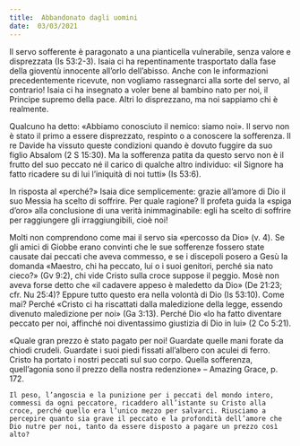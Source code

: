 ```yaml
---
title:  Abbandonato dagli uomini
date:  03/03/2021
---
```


Il servo sofferente è paragonato a una pianticella vulnerabile, senza valore e disprezzata (Is 53:2-3). Isaia ci ha repentinamente trasportato dalla fase della gioventù innocente all’orlo dell’abisso. Anche con le informazioni precedentemente ricevute, non vogliamo rassegnarci alla sorte del servo, al contrario! Isaia ci ha insegnato a voler bene al bambino nato per noi, il Principe supremo della pace. Altri lo disprezzano, ma noi sappiamo chi è realmente.

Qualcuno ha detto: «Abbiamo conosciuto il nemico: siamo noi». Il servo non è stato il primo a essere disprezzato, respinto o a conoscere la sofferenza. Il re Davide ha vissuto queste condizioni quando è dovuto fuggire da suo figlio Absalom (2 S 15:30). Ma la sofferenza patita da questo servo non è il frutto del suo peccato né il carico di qualche altro individuo: «il Signore ha fatto ricadere su di lui l’iniquità di noi tutti» (Is 53:6).

In risposta al «perché?» Isaia dice semplicemente: grazie all’amore di Dio il suo Messia ha scelto di soffrire. Per quale ragione? Il profeta guida la «spiga d’oro» alla conclusione di una verità inimmaginabile: egli ha scelto di soffrire per raggiungere gli irraggiungibili, cioè noi!

Molti non comprendono come mai il servo sia «percosso da Dio» (v. 4). Se gli amici di Giobbe erano convinti che le sue sofferenze fossero state causate dai peccati che aveva commesso, e se i discepoli posero a Gesù la domanda «Maestro, chi ha peccato, lui o i suoi genitori, perché sia nato cieco?» (Gv 9:2), chi vide Cristo sulla croce suppose il peggio. Mosè non aveva forse detto che «il cadavere appeso è maledetto da Dio» (De 21:23; cfr. Nu 25:4)? Eppure tutto questo era nella volontà di Dio (Is 53:10). Come mai? Perché «Cristo ci ha riscattati dalla maledizione della legge, essendo divenuto maledizione per noi» (Ga 3:13). Perché Dio «lo ha fatto diventare peccato per noi, affinché noi diventassimo giustizia di Dio in lui» (2 Co 5:21).

«Quale gran prezzo è stato pagato per noi! Guardate quelle mani forate da chiodi crudeli. Guardate i suoi piedi fissati all’albero con aculei di ferro. Cristo ha portato i nostri peccati sul suo corpo. Quella sofferenza, quell’agonia sono il prezzo della nostra redenzione» – Amazing Grace, p. 172.

`Il peso, l’angoscia e la punizione per i peccati del mondo intero, commessi da ogni peccatore, ricaddero all’istante su Cristo alla croce, perché quello era l’unico mezzo per salvarci. Riusciamo a percepire quanto sia grave il peccato e la profondità dell’amore che Dio nutre per noi, tanto da essere disposto a pagare un prezzo così alto?`